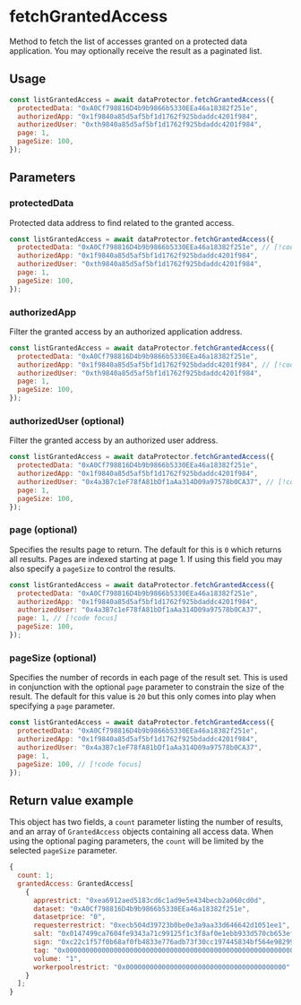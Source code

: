 # fetchGrantedAccess

Method to fetch the list of accesses granted on a protected data application. You may optionally receive the result as a paginated list.

## Usage

```js
const listGrantedAccess = await dataProtector.fetchGrantedAccess({
  protectedData: "0xA0Cf798816D4b9b9866b5330EEa46a18382f251e",
  authorizedApp: "0x1f9840a85d5af5bf1d1762f925bdaddc4201f984",
  authorizedUser: "0xth9840a85d5af5bf1d1762f925bdaddc4201f984",
  page: 1,
  pageSize: 100,
});
```

## Parameters

### protectedData

Protected data address to find related to the granted access.

```js
const listGrantedAccess = await dataProtector.fetchGrantedAccess({
  protectedData: "0xA0Cf798816D4b9b9866b5330EEa46a18382f251e", // [!code focus]
  authorizedApp: "0x1f9840a85d5af5bf1d1762f925bdaddc4201f984",
  authorizedUser: "0xth9840a85d5af5bf1d1762f925bdaddc4201f984",
  page: 1,
  pageSize: 100,
});
```

### authorizedApp

Filter the granted access by an authorized application address.

```js
const listGrantedAccess = await dataProtector.fetchGrantedAccess({
  protectedData: "0xA0Cf798816D4b9b9866b5330EEa46a18382f251e",
  authorizedApp: "0x1f9840a85d5af5bf1d1762f925bdaddc4201f984", // [!code focus]
  authorizedUser: "0xth9840a85d5af5bf1d1762f925bdaddc4201f984",
  page: 1,
  pageSize: 100,
});
```

### authorizedUser (optional)

Filter the granted access by an authorized user address.

```js
const listGrantedAccess = await dataProtector.fetchGrantedAccess({
  protectedData: "0xA0Cf798816D4b9b9866b5330EEa46a18382f251e",
  authorizedApp: "0x1f9840a85d5af5bf1d1762f925bdaddc4201f984",
  authorizedUser: "0x4a3B7c1eF78fA81bDf1aAa314D09a97578b0CA37", // [!code focus]
  page: 1,
  pageSize: 100,
});
```

### page (optional)

Specifies the results page to return. The default for this is `0` which returns all results. Pages are indexed starting at page 1. If using this field you may also specify a `pageSize` to control the results.

```js
const listGrantedAccess = await dataProtector.fetchGrantedAccess({
  protectedData: "0xA0Cf798816D4b9b9866b5330EEa46a18382f251e",
  authorizedApp: "0x1f9840a85d5af5bf1d1762f925bdaddc4201f984",
  authorizedUser: "0x4a3B7c1eF78fA81bDf1aAa314D09a97578b0CA37",
  page: 1, // [!code focus]
  pageSize: 100,
});
```

### pageSize (optional)

Specifies the number of records in each page of the result set. This is used in conjunction with the optional `page` parameter to constrain the size of the result. The default for this value is `20` but this only comes into play when specifying a `page` parameter.

```js
const listGrantedAccess = await dataProtector.fetchGrantedAccess({
  protectedData: "0xA0Cf798816D4b9b9866b5330EEa46a18382f251e",
  authorizedApp: "0x1f9840a85d5af5bf1d1762f925bdaddc4201f984",
  authorizedUser: "0x4a3B7c1eF78fA81bDf1aAa314D09a97578b0CA37",
  page: 1,
  pageSize: 100, // [!code focus]
});
```

## Return value example

This object has two fields, a `count` parameter listing the number of results, and an array of `GrantedAccess` objects containing all access data. When using the optional paging parameters, the `count` will be limited by the selected `pageSize` parameter.

```js
{
  count: 1;
  grantedAccess: GrantedAccess[
    {
      apprestrict: "0xea6912aed5183cd6c1ad9e5e434becb2a060cd0d",
      dataset: "0xA0Cf798816D4b9b9866b5330EEa46a18382f251e",
      datasetprice: "0",
      requesterrestrict: "0xecb504d39723b0be0e3a9aa33d646642d1051ee1",
      salt: "0x0147499ca7604fe9343a71c99125f1c3f8af0e1ebb933d570cb653ef8eb043b8",
      sign: "0xc22c1f57f0b68af0fb4833e776adb73f30cc197445834bf564e9829913e104b07ab856ac39085edb5c9180f430c1ee2f29021ae33cd79eb0ddb73181e347799f1b",
      tag: "0x0000000000000000000000000000000000000000000000000000000000000003",
      volume: "1",
      workerpoolrestrict: "0x0000000000000000000000000000000000000000",
    }
  ];
}
```
